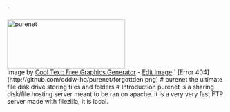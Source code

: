 ` <html>
<body>
<a href="https://cooltext.com"><img src="https://images.cooltext.com/5529673.png" width="273" height="114" alt="purenet" /></a>
<br />Image by <a href="https://cooltext.com">Cool Text: Free Graphics Generator</a> - <a href="https://cooltext.com/Edit-Logo?LogoID=3843620228">Edit Image</a>
<body>
<html>`
[Error 404](http://github.com/cddw-hq/purenet/forgottden.png)
# purenet
the ultimate file disk drive storing files and folders
# Introduction
purenet is a sharing disk/file hosting server meant to be ran on apache. it is a very very fast FTP server made with filezilla, it is local.
